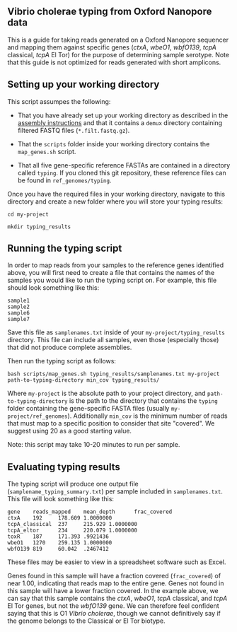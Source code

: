 ## Vibrio cholerae typing from Oxford Nanopore data

This is a guide for taking reads generated on a Oxford Nanopore sequencer and mapping them against specific genes (_ctxA_, _wbeO1_, _wbfO139_, _tcpA_ classical, _tcpA_ El Tor) for the purpose of determining sample serotype. Note that this guide is not optimized for reads generated with short amplicons.

## Setting up your working directory

This script assumpes the following:

* That you have already set up your working directory as described in the [assembly instructions](https://github.com/HopkinsIDD/minion-vc/blob/master/assembly_instructions.md) and that it contains a `demux` directory containing filtered FASTQ files (`*.filt.fastq.gz`).

* That the `scripts` folder inside your working directory contains the `map_genes.sh` script.

* That all five gene-specific reference FASTAs are contained in a directory called `typing`. If you cloned this git repository, these reference files can be found in `ref_genomes/typing`.

Once you have the required files in your working directory, navigate to this directory and create a new folder where you will store your typing results:

```
cd my-project
```

```
mkdir typing_results
```

## Running the typing script

In order to map reads from your samples to the reference genes identified above, you will first need to create a file that contains the names of the samples you would like to run the typing script on. For example, this file should look something like this:

```
sample1
sample2
sample6
sample7
```

Save this file as `samplenames.txt` inside of your `my-project/typing_results` directory. This file can include all samples, even those (especially those) that did not produce complete assemblies.

Then run the typing script as follows:

```
bash scripts/map_genes.sh typing_results/samplenames.txt my-project path-to-typing-directory min_cov typing_results/
```

Where `my-project` is the absolute path to your project directory, and `path-to-typing-directory` is the path to the directory that contains the `typing` folder containing the gene-specific FASTA files (usually `my-project/ref_genomes`). Additionally `min_cov` is the minimum number of reads that must map to a specific position to consider that site "covered". We suggest using 20 as a good starting value.

Note: this script may take 10-20 minutes to run per sample.


## Evaluating typing results

The typing script will produce one output file (`samplename_typing_summary.txt`) per sample included in `samplenames.txt`. This file will look something like this:

```
gene    reads_mapped    mean_depth      frac_covered
ctxA    192     178.609 1.0000000
tcpA_classical  237     215.929 1.0000000
tcpA_eltor      234     220.079 1.0000000
toxR    187     171.393 .9921436
wbeO1   1270    259.135 1.0000000
wbfO139 819     60.042  .2467412
```

These files may be easier to view in a spreadsheet software such as Excel.

Genes found in this sample will have a fraction covered (`frac_covered`) of near 1.00, indicating that reads map to the entire gene. Genes not found in this sample will have a lower fraction covered. In the example above, we can say that this sample contains the _ctxA_, _wbeO1_, _tcpA_ classical, and _tcpA_ El Tor genes, but not the _wbfO139_ gene. We can therefore feel confident saying that this is O1 _Vibrio cholerae_, though we cannot definitively say if the genome belongs to the Classical or El Tor biotype.
